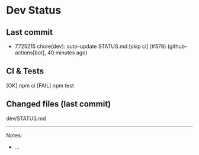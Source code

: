 # Dev Status

## Last commit
- 7725215 chore(dev): auto-update STATUS.md [skip ci] (#378) (github-actions[bot], 40 minutes ago)
## CI & Tests
[OK] npm ci
[FAIL] npm test

## Changed files (last commit)
dev/STATUS.md

---
Notes:
- ...
